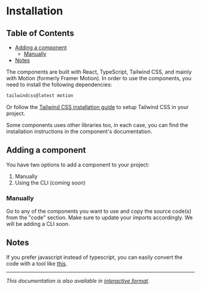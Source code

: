 # Installation

## Table of Contents

- [Adding a component](#adding-a-component)
  - [Manually](#manually)
- [Notes](#notes)

The components are built with React, TypeScript, Tailwind CSS, and mainly with Motion (formerly Framer Motion).
In order to use the components, you need to install the following dependencies:

```bash
tailwindcss@latest motion
```

Or follow the [Tailwind CSS installation guide](https://tailwindcss.com/docs/installation) to setup Tailwind CSS in your project.

Some components uses other libraries too, in each case, you can find the installation instructions in the component's documentation.

## Adding a component

You have two options to add a component to your project:

1. Manually
2. Using the CLI (coming soon)

### Manually

Go to any of the components you want to use and copy the source code(s) from the "code" section. 
Make sure to update your imports accordingly.
We will be adding a CLI soon.

## Notes

If you prefer javascript instead of typescript, you can easily convert the code with a tool like [this](https://transform.tools/typescript-to-javascript).

---

*This documentation is also available in [interactive format](https://uwuui.com/docs/components/installation).*